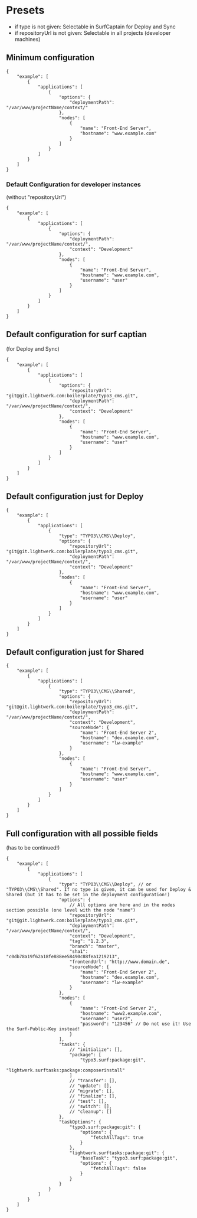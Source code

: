 # Presets

- if type is not given: Selectable in SurfCaptain for Deploy and Sync
- if repositoryUrl is not given: Selectable in all projects (developer machines)

## Minimum configuration

    {
        "example": [
            {
                "applications": [
                    {
                        "options": {
                            "deploymentPath": "/var/www/projectName/context/"
                        },
                        "nodes": [
                            {
                                "name": "Front-End Server",
                                "hostname": "www.example.com"
                            }
                        ]
                    }
                ]
            }
        ]
    }

### Default Configuration for developer instances

(without "repositoryUrl")

    {
        "example": [
            {
                "applications": [
                    {
                        "options": {
                            "deploymentPath": "/var/www/projectName/context/",
                            "context": "Development"
                        },
                        "nodes": [
                            {
                                "name": "Front-End Server",
                                "hostname": "www.example.com",
                                "username": "user"
                            }
                        ]
                    }
                ]
            }
        ]
    }


## Default configuration for surf captian

(for Deploy and Sync)

    {
        "example": [
            {
                "applications": [
                    {
                        "options": {
                            "repositoryUrl": "git@git.lightwerk.com:boilerplate/typo3_cms.git",
                            "deploymentPath": "/var/www/projectName/context/",
                            "context": "Development"
                        },
                        "nodes": [
                            {
                                "name": "Front-End Server",
                                "hostname": "www.example.com",
                                "username": "user"
                            }
                        ]
                    }
                ]
            }
        ]
    }

## Default configuration just for Deploy

    {
        "example": [
            {
                "applications": [
                    {
                        "type": "TYPO3\\CMS\\Deploy",
                        "options": {
                            "repositoryUrl": "git@git.lightwerk.com:boilerplate/typo3_cms.git",
                            "deploymentPath": "/var/www/projectName/context/",
                            "context": "Development"
                        },
                        "nodes": [
                            {
                                "name": "Front-End Server",
                                "hostname": "www.example.com",
                                "username": "user"
                            }
                        ]
                    }
                ]
            }
        ]
    }

## Default configuration just for Shared

    {
        "example": [
            {
                "applications": [
                    {
                        "type": "TYPO3\\CMS\\Shared",
                        "options": {
                            "repositoryUrl": "git@git.lightwerk.com:boilerplate/typo3_cms.git",
                            "deploymentPath": "/var/www/projectName/context/",
                            "context": "Development",
                            "sourceNode": {
                                "name": "Front-End Server 2",
                                "hostname": "dev.example.com",
                                "username": "lw-example"
                            }
                        },
                        "nodes": [
                            {
                                "name": "Front-End Server",
                                "hostname": "www.example.com",
                                "username": "user"
                            }
                        ]
                    }
                ]
            }
        ]
    }

## Full configuration with all possible fields

(has to be continued!)

    {
        "example": [
            {
                "applications": [
                    {
                        "type": "TYPO3\\CMS\\Deploy", // or "TYPO3\\CMS\\Shared". If no type is given, it can be used for Deploy & Shared (but it has to be set in the deployment configuration!)
                        "options": {
                            // All options are here and in the nodes section possible (one level with the node "name")
                            "repositoryUrl": "git@git.lightwerk.com:boilerplate/typo3_cms.git",
                            "deploymentPath": "/var/www/projectName/context/",
                            "context": "Development",
                            "tag": "1.2.3",
                            "branch": "master",
                            "sha1": "c0db78a19f62a18fe888ee58490c88fea1219213",
                            "frontendUrl": "http://www.domain.de",
                            "sourceNode": {
                                "name": "Front-End Server 2",
                                "hostname": "dev.example.com",
                                "username": "lw-example"
                            }
                        },
                        "nodes": [
                            {
                                "name": "Front-End Server 2",
                                "hostname": "www2.example.com",
                                "username": "user2",
                                "password": "123456" // Do not use it! Use the Surf-Public-Key instead!
                            }
                        ],
                        "tasks": {
                            // "initialize": [],
                            "package": [
                                "typo3.surf:package:git",
                                "lightwerk.surftasks:package:composerinstall"
                            ]
                            // "transfer": [],
                            // "update": [],
                            // "migrate": [],
                            // "finalize": [],
                            // "test": [],
                            // "switch": [],
                            // "cleanup": []
                        },
                        "taskOptions": {
                            "typo3.surf:package:git": {
                                "options": {
                                    "fetchAllTags": true
                                }
                            },
                            "lightwerk.surftasks:package:git": {
                                "baseTask": "typo3.surf:package:git",
                                "options": {
                                    "fetchAllTags": false
                                }
                            }
                        }
                    }
                ]
            }
        ]
    }
